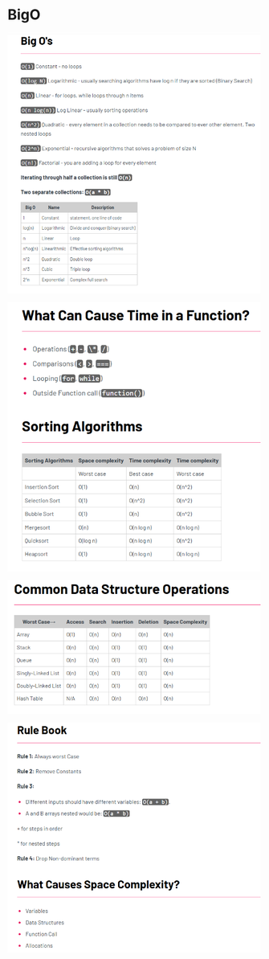 # BigO

![bigO](./img/bigO.png)

![sorting-algo](./img/sorting-algo-timecomplex.png)

![comon-ds](./img/common-ds-time.png)

![rule](./img/rule-bigO.png)
